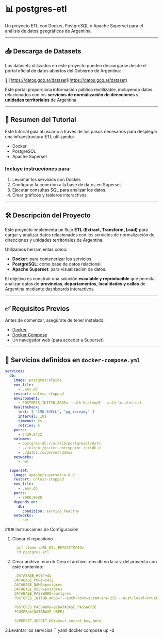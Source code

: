 # 📊 postgres-etl

Un proyecto ETL con Docker, PostgreSQL y Apache Superset para el análisis de datos geográficos de Argentina.

---

## 📥 Descarga de Datasets

Los datasets utilizados en este proyecto pueden descargarse desde el portal oficial de datos abiertos del Gobierno de Argentina:

🔗 [https://datos.gob.ar/dataset](https://datos.gob.ar/dataset)

Este portal proporciona información pública reutilizable, incluyendo datos relacionados con los **servicios de normalización de direcciones** y **unidades territoriales** de Argentina.

---

## 🧭 Resumen del Tutorial

Este tutorial guía al usuario a través de los pasos necesarios para desplegar una infraestructura ETL utilizando:

- Docker
- PostgreSQL
- Apache Superset

### Incluye instrucciones para:

1. Levantar los servicios con Docker.
2. Configurar la conexión a la base de datos en Superset.
3. Ejecutar consultas SQL para analizar los datos.
4. Crear gráficos y tableros interactivos.

---

## 🛠️ Descripción del Proyecto

Este proyecto implementa un flujo **ETL (Extract, Transform, Load)** para cargar y analizar datos relacionados con los servicios de normalización de direcciones y unidades territoriales de Argentina.

Utilizamos herramientas como:

- **Docker**: para contenerizar los servicios.
- **PostgreSQL**: como base de datos relacional.
- **Apache Superset**: para visualización de datos.

El objetivo es construir una solución **escalable y reproducible** que permita analizar datos de **provincias, departamentos, localidades y calles** de Argentina mediante dashboards interactivos.

---

## ✅ Requisitos Previos

Antes de comenzar, asegúrate de tener instalado:

- [Docker](https://docs.docker.com/get-docker/)
- [Docker Compose](https://docs.docker.com/compose/)
- Un navegador web (para acceder a Superset)

---

## 🧱 Servicios definidos en `docker-compose.yml`

```yaml
services:
  db:
    image: postgres:alpine
    env_file:
      - .env.db
    restart: unless-stopped
    environment:
      - POSTGRES_INITDB_ARGS=--auth-host=md5 --auth-local=trust
    healthcheck:
      test: [ "CMD-SHELL", "pg_isready" ]
      interval: 10s
      timeout: 2s
      retries: 5
    ports:
      - 5439:5432
    volumes:
      - postgres-db:/var/lib/postgresql/data
      - ./initdb:/docker-entrypoint-initdb.d
      - ./datos:/superset/datos
    networks:
      - net

  superset:
    image: apache/superset:4.0.0
    restart: unless-stopped
    env_file:
      - .env.db
    ports:
      - 8088:8088
    depends_on:
      db:
        condition: service_healthy
    networks:
      - net
```
##⚙️ Instrucciones de Configuración
1. Clonar el repositorio
   ```yaml
     git clone <URL_DEL_REPOSITORIO>
     cd postgres-etl
   ```
2. Crear archivo .env.db
   Crea el archivo .env.db en la raíz del proyecto con este contenido:
   ```yaml
     DATABASE_HOST=db
    DATABASE_PORT=5432
    DATABASE_NAME=postgres
    DATABASE_USER=postgres
    DATABASE_PASSWORD=postgres
    POSTGRES_INITDB_ARGS="--auth-host=scram-sha-256 --auth-local=trust"
    
    POSTGRES_PASSWORD=${DATABASE_PASSWORD}
    PGUSER=${DATABASE_USER}
    
    SUPERSET_SECRET_KEY=your_secret_key_here
   ```
3.Levantar los servicios
    ```yaml
     docker compose up -d
   ```
